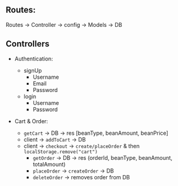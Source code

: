 ## Routes: 
Routes -> Controller -> config -> Models -> DB

## Controllers

* Authentication:
  + signUp
    - Username
    - Email
    - Password
  + login
    - Username
    - Password

* Cart & Order:
    + `getCart` -> DB -> res [beanType, beanAmount, beanPrice]
    + client -> `addToCart` -> DB 
    + client -> `checkout` -> `create/placeOrder` & then `localStorage.remove("cart")`
        - `getOrder` -> DB -> res (orderId, beanType, beanAmount, totalAmount)
        - `placeOrder` -> `createOrder` -> DB 
        - `deleteOrder` -> removes order from DB
